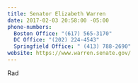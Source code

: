 ```yaml
---
title: Senator Elizabeth Warren
date: 2017-02-03 20:58:00 -05:00
phone-numbers:
  Boston Office: "(617) 565-3170"
  DC Office: "(202) 224-4543"
  Springfield Office: " (413) 788-2690"
website: https://www.warren.senate.gov/
---
```


Rad
